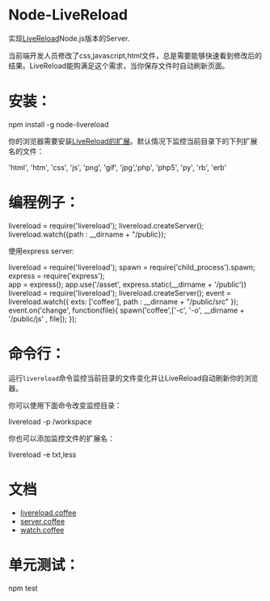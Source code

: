 Node-LiveReload
=======

实现[LiveReload](http://livereload.com/)Node.js版本的Server.

当前端开发人员修改了css,javascript,html文件，总是需要能够快速看到修改后的结果。LiveReload能购满足这个需求，当你保存文件时自动刷新页面。

安装：
=======

  npm install -g node-livereload
  
你的浏览器需要安装[LiveReload的扩展](http://help.livereload.com/kb/general-use/browser-extensions)。默认情况下监控当前目录下的下列扩展名的文件：

  'html', 'htm', 'css', 'js', 'png', 'gif', 'jpg','php', 'php5', 'py', 'rb', 'erb'

编程例子：
=======

  livereload = require('livereload');
  livereload.createServer();
  livereload.watch({path : __dirname + "/public});
  
使用express server:

  livereload = require('livereload');
  spawn = require('child_process').spawn;
  express = require('express');  
  app = express();
  app.use('/asset', express.static(__dirname + '/public'))
  livereload = require('livereload');
  livereload.createServer();
  event = livereload.watch({
      exts: ['coffee'],
      path : __dirname + "/public/src"
  });
  event.on('change', function(file){
    spawn('coffee',['-c', '-o', __dirname + '/public/js' , file]);
  });

命令行：
=======

运行`livereload`命令监控当前目录的文件变化并让LiveReload自动刷新你的浏览器。

你可以使用下面命令改变监控目录：
  
  livereload -p /workspace

你也可以添加监控文件的扩展名：

  livereload -e txt,less

文档
=======


* [livereload.coffee](http://mashihua.github.com/node-livereload/docs/liveload.html)
* [server.coffee](http://mashihua.github.com/node-livereload/docs/server.html)
* [watch.coffee](http://mashihua.github.com/node-livereload/docs/watch.html)

单元测试：
========

  npm test